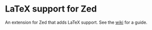 # LaTeX support for Zed

An extension for Zed that adds LaTeX support.
See the [wiki](https://github.com/rzukic/zed-latex/wiki) for a guide.
